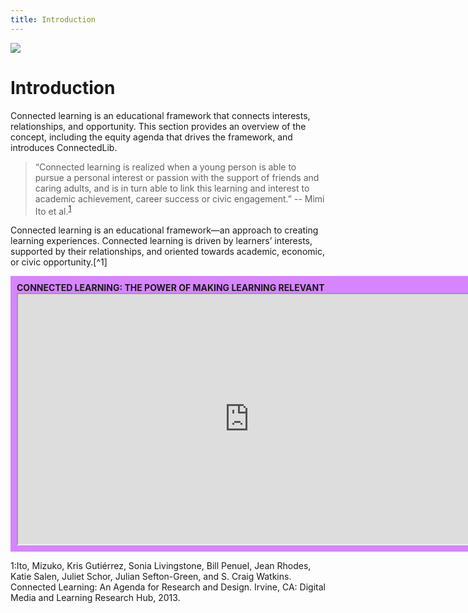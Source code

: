 ```yaml
---
title: Introduction
---
```


<img src="/connectedlib/img/ConnectedLib-Logo and slogan.png"/>

# Introduction

Connected learning is an educational framework that connects interests, relationships, and opportunity. This section provides an overview of the concept, including the equity agenda that drives the framework, and introduces ConnectedLib.

> “Connected learning is realized when a young person is able to pursue a personal interest or passion with the support of friends and caring adults, and is in turn able to link this learning and interest to academic achievement, career success or civic engagement.”
-- Mimi Ito et al.<sup>[1](#ft1)</sup>

Connected learning is an educational framework—an approach to creating learning experiences. Connected learning is driven by learners’ interests, supported by their relationships, and oriented towards academic, economic, or civic opportunity.[^1]

<div style="background-color:#d685fe; width:760px;padding:10px;"><b>CONNECTED LEARNING: THE POWER OF MAKING LEARNING RELEVANT</b>
<iframe width="740" height="400" border="none" src="https://www.youtube.com/embed/TH6gH6lMDD8"></iframe></div>


<a name="ft1">1</a>:Ito, Mizuko, Kris Gutiérrez, Sonia Livingstone, Bill Penuel, Jean Rhodes, Katie Salen, Juliet Schor, Julian Sefton-Green, and S. Craig Watkins. Connected Learning: An Agenda for Research and Design. Irvine, CA: Digital Media and Learning Research Hub, 2013.
